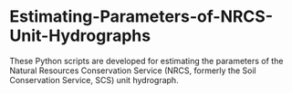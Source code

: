 # Estimating-Parameters-of-NRCS-Unit-Hydrographs
These Python scripts are developed for estimating the parameters of the Natural Resources Conservation Service (NRCS, formerly the Soil Conservation Service, SCS) unit hydrograph.
